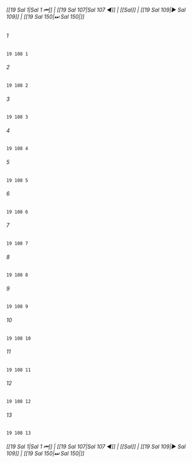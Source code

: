 
###### [[19 Sal 1|Sal 1 ⏮]] | [[19 Sal 107|Sal 107 ◀]] | [[Sal]] | [[19 Sal 109|▶ Sal 109]] | [[19 Sal 150|⏭ Sal 150|]]

###### 1
``` verse
19 108 1 
```
###### 2
``` verse
19 108 2 
```
###### 3
``` verse
19 108 3 
```
###### 4
``` verse
19 108 4 
```
###### 5
``` verse
19 108 5 
```
###### 6
``` verse
19 108 6 
```
###### 7
``` verse
19 108 7 
```
###### 8
``` verse
19 108 8 
```
###### 9
``` verse
19 108 9 
```
###### 10
``` verse
19 108 10 
```
###### 11
``` verse
19 108 11 
```
###### 12
``` verse
19 108 12 
```
###### 13
``` verse
19 108 13 
```

###### [[19 Sal 1|Sal 1 ⏮]] | [[19 Sal 107|Sal 107 ◀]] | [[Sal]] | [[19 Sal 109|▶ Sal 109]] | [[19 Sal 150|⏭ Sal 150|]]

